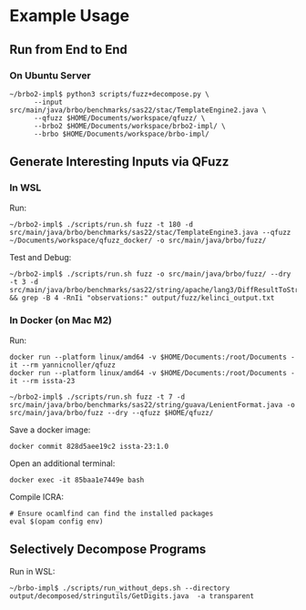 # Example Usage

## Run from End to End

### On Ubuntu Server

```shell
~/brbo2-impl$ python3 scripts/fuzz+decompose.py \
      --input src/main/java/brbo/benchmarks/sas22/stac/TemplateEngine2.java \
      --qfuzz $HOME/Documents/workspace/qfuzz/ \
      --brbo2 $HOME/Documents/workspace/brbo2-impl/ \
      --brbo $HOME/Documents/workspace/brbo-impl/
```

## Generate Interesting Inputs via QFuzz

### In WSL

Run:
```shell
~/brbo2-impl$ ./scripts/run.sh fuzz -t 180 -d src/main/java/brbo/benchmarks/sas22/stac/TemplateEngine3.java --qfuzz ~/Documents/workspace/qfuzz_docker/ -o src/main/java/brbo/fuzz/
```

Test and Debug:
```shell
~/brbo2-impl$ ./scripts/run.sh fuzz -o src/main/java/brbo/fuzz/ --dry -t 3 -d src/main/java/brbo/benchmarks/sas22/string/apache/lang3/DiffResultToString.java && grep -B 4 -RnIi "observations:" output/fuzz/kelinci_output.txt
```

### In Docker (on Mac M2) 

Run:
```shell
docker run --platform linux/amd64 -v $HOME/Documents:/root/Documents -it --rm yannicnoller/qfuzz
docker run --platform linux/amd64 -v $HOME/Documents:/root/Documents -it --rm issta-23

~/brbo2-impl$ ./scripts/run.sh fuzz -t 7 -d src/main/java/brbo/benchmarks/sas22/string/guava/LenientFormat.java -o src/main/java/brbo/fuzz --dry --qfuzz $HOME/qfuzz/
```

Save a docker image:
```shell
docker commit 828d5aee19c2 issta-23:1.0 
```

Open an additional terminal:
```shell
docker exec -it 85baa1e7449e bash
```

Compile ICRA:
```shell
# Ensure ocamlfind can find the installed packages
eval $(opam config env)
```

## Selectively Decompose Programs

Run in WSL:
```shell
~/brbo-impl$ ./scripts/run_without_deps.sh --directory output/decomposed/stringutils/GetDigits.java  -a transparent
```